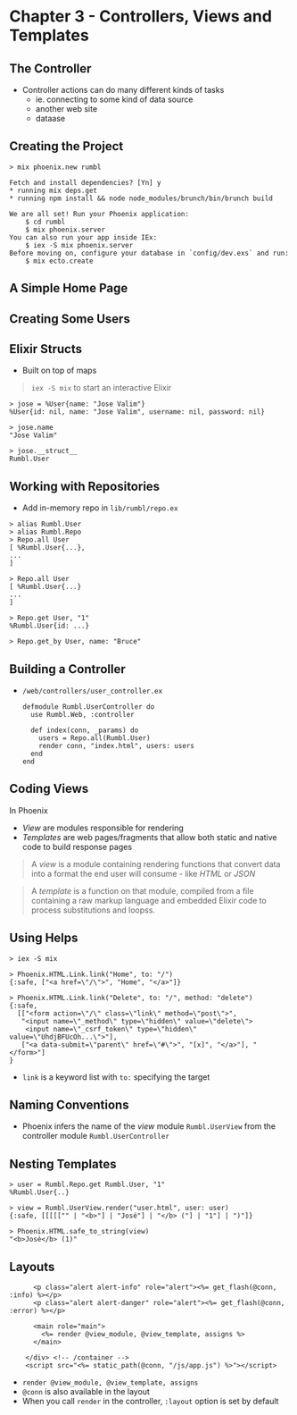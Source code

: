 # Chapter 3 - Controllers, Views and Templates

## The Controller

* Controller actions can do many different kinds of tasks
    * ie. connecting to some kind of data source
    * another web site
    * dataase

## Creating the Project 

```
> mix phoenix.new rumbl

Fetch and install dependencies? [Yn] y* running mix deps.get* running npm install && node node_modules/brunch/bin/brunch build

We are all set! Run your Phoenix application:    $ cd rumbl    $ mix phoenix.serverYou can also run your app inside IEx:    $ iex -S mix phoenix.serverBefore moving on, configure your database in `config/dev.exs` and run:    $ mix ecto.create
```

## A Simple Home Page

## Creating Some Users

## Elixir Structs

* Built on top of maps

> `iex -S mix` to start an interactive Elixir

```
> jose = %User{name: "Jose Valim"}%User{id: nil, name: "Jose Valim", username: nil, password: nil}

> jose.name
"Jose Valim"

> jose.__struct__
Rumbl.User
```

## Working with Repositories

* Add in-memory repo in `lib/rumbl/repo.ex`

```
> alias Rumbl.User
> alias Rumbl.Repo
> Repo.all User
[ %Rumbl.User{...},
...
]

> Repo.all User
[ %Rumbl.User{...}
...
]

> Repo.get User, "1"
%Rumbl.User{id: ...}

> Repo.get_by User, name: "Bruce"
```

## Building a Controller

* `/web/controllers/user_controller.ex`

    ```
    defmodule Rumbl.UserController do
      use Rumbl.Web, :controller      def index(conn, _params) do        users = Repo.all(Rumbl.User)        render conn, "index.html", users: users      end
    end
    ```

## Coding Views

In Phoenix
* *View* are modules responsible for rendering
* *Templates* are web pages/fragments that allow both static and native code to build response pages

> A *view* is a module containing rendering functions that convert
> data into a format the end user will consume - like *HTML* or *JSON*

> A *template* is a function on that module, compiled from a file
> containing a raw markup language and embedded Elixir code to process
> substitutions and loopss.

## Using Helps

```
> iex -S mix

> Phoenix.HTML.Link.link("Home", to: "/")
{:safe, ["<a href=\"/\">", "Home", "</a>"]}

> Phoenix.HTML.Link.link("Delete", to: "/", method: "delete")
{:safe,
  [["<form action=\"/\" class=\"link\" method=\"post\">",   "<input name=\"_method\" type=\"hidden\" value=\"delete\">    <input name=\"_csrf_token\" type=\"hidden\" value=\"UhdjBFUcOh...\">"],   ["<a data-submit=\"parent\" href=\"#\">", "[x]", "</a>"], "</form>"]
}
```

* `link` is a keyword list with `to:` specifying the target

## Naming Conventions

* Phoenix infers the name of the *view* module `Rumbl.UserView` from the controller module `Rumbl.UserController`

## Nesting Templates

```
> user = Rumbl.Repo.get Rumbl.User, "1"
%Rumbl.User{..}

> view = Rumbl.UserView.render("user.html", user: user)
{:safe, [[[[["" | "<b>"] | "José"] | "</b> ("] | "1"] | ")"]}

> Phoenix.HTML.safe_to_string(view)
"<b>José</b> (1)"

```

## Layouts

```
      <p class="alert alert-info" role="alert"><%= get_flash(@conn, :info) %></p>
      <p class="alert alert-danger" role="alert"><%= get_flash(@conn, :error) %></p>

      <main role="main">
        <%= render @view_module, @view_template, assigns %>
      </main>

    </div> <!-- /container -->
    <script src="<%= static_path(@conn, "/js/app.js") %>"></script>
```

* `render @view_module, @view_template, assigns`
* `@conn` is also available in the layout
* When you call `render` in the controller, `:layout` option is set by default